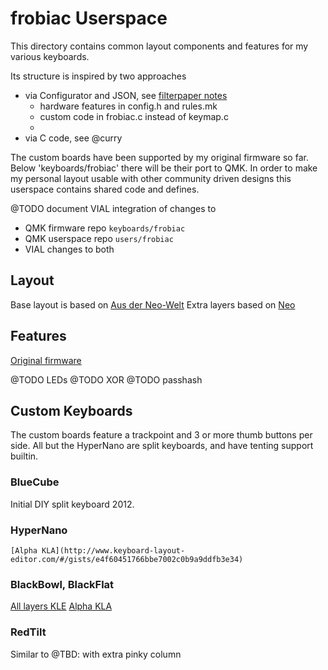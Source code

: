 # frobiac Userspace

This directory contains common layout components and features for my various keyboards.

Its structure is inspired by two approaches
* via Configurator and JSON, see [filterpaper notes](https://filterpaper.github.io/qmk/userspace.html)
    - hardware features in config.h and rules.mk
    - custom code in frobiac.c instead of keymap.c
    -
* via C code, see @curry

The custom boards have been supported by my original firmware so far.
Below 'keyboards/frobiac' there will be their port to QMK.
In order to make my personal layout usable with other community driven designs
this userspace contains shared code and defines.

@TODO document VIAL integration of changes to
- QMK firmware repo `keyboards/frobiac`
- QMK userspace repo `users/frobiac`
- VIAL changes to both

## Layout

Base layout is based on [Aus der Neo-Welt](http://www.adnw.de/index.php?n=Main.HomePage)
Extra layers based on [Neo](https://www.neo-layout.org)


## Features
[Original firmware](https://github.com/frobiac/adnw)

@TODO LEDs
@TODO XOR
@TODO passhash

## Custom Keyboards

The custom boards feature a trackpoint and 3 or more thumb buttons per side.
All but the HyperNano are split keyboards, and have tenting support builtin.


### BlueCube
Initial DIY split keyboard 2012.

### HyperNano

    [Alpha KLA](http://www.keyboard-layout-editor.com/#/gists/e4f60451766bbe7002c0b9a9ddfb3e34)

### BlackBowl, BlackFlat
[All layers KLE](http://www.keyboard-layout-editor.com/#/gists/803f3a35b9c16a178386ecab1888d419)
[Alpha KLA](http://www.keyboard-layout-editor.com/#/gists/6a6ec84d59fc346effbe894af159eabd)

### RedTilt

Similar to
@TBD: with extra pinky column



